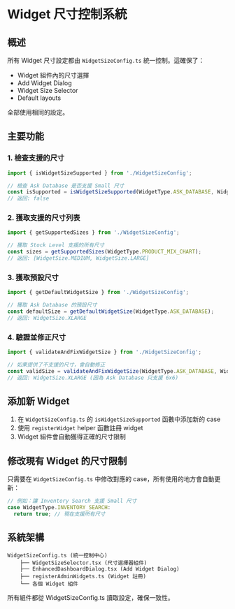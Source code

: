 # Widget 尺寸控制系統

## 概述
所有 Widget 尺寸設定都由 `WidgetSizeConfig.ts` 統一控制。這確保了：
- Widget 組件內的尺寸選擇
- Add Widget Dialog
- Widget Size Selector
- Default layouts

全部使用相同的設定。

## 主要功能

### 1. 檢查支援的尺寸
```typescript
import { isWidgetSizeSupported } from './WidgetSizeConfig';

// 檢查 Ask Database 是否支援 Small 尺寸
const isSupported = isWidgetSizeSupported(WidgetType.ASK_DATABASE, WidgetSize.SMALL);
// 返回: false
```

### 2. 獲取支援的尺寸列表
```typescript
import { getSupportedSizes } from './WidgetSizeConfig';

// 獲取 Stock Level 支援的所有尺寸
const sizes = getSupportedSizes(WidgetType.PRODUCT_MIX_CHART);
// 返回: [WidgetSize.MEDIUM, WidgetSize.LARGE]
```

### 3. 獲取預設尺寸
```typescript
import { getDefaultWidgetSize } from './WidgetSizeConfig';

// 獲取 Ask Database 的預設尺寸
const defaultSize = getDefaultWidgetSize(WidgetType.ASK_DATABASE);
// 返回: WidgetSize.XLARGE
```

### 4. 驗證並修正尺寸
```typescript
import { validateAndFixWidgetSize } from './WidgetSizeConfig';

// 如果提供了不支援的尺寸，會自動修正
const validSize = validateAndFixWidgetSize(WidgetType.ASK_DATABASE, WidgetSize.SMALL);
// 返回: WidgetSize.XLARGE (因為 Ask Database 只支援 6x6)
```

## 添加新 Widget

1. 在 `WidgetSizeConfig.ts` 的 `isWidgetSizeSupported` 函數中添加新的 case
2. 使用 `registerWidget` helper 函數註冊 widget
3. Widget 組件會自動獲得正確的尺寸限制

## 修改現有 Widget 的尺寸限制

只需要在 `WidgetSizeConfig.ts` 中修改對應的 case，所有使用的地方會自動更新：

```typescript
// 例如：讓 Inventory Search 支援 Small 尺寸
case WidgetType.INVENTORY_SEARCH:
  return true; // 現在支援所有尺寸
```

## 系統架構

```
WidgetSizeConfig.ts (統一控制中心)
    ├── WidgetSizeSelector.tsx (尺寸選擇器組件)
    ├── EnhancedDashboardDialog.tsx (Add Widget Dialog)
    ├── registerAdminWidgets.ts (Widget 註冊)
    └── 各個 Widget 組件
```

所有組件都從 WidgetSizeConfig.ts 讀取設定，確保一致性。